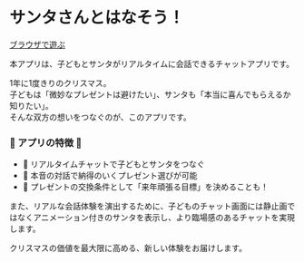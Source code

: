 # サンタさんとはなそう！

[ブラウザで遊ぶ](https://www.google.com/)

本アプリは、子どもとサンタがリアルタイムに会話できるチャットアプリです。

1年に1度きりのクリスマス。<br>
子どもは「微妙なプレゼントは避けたい」、サンタも「本当に喜んでもらえるか知りたい」。<br>
そんな双方の想いをつなぐのが、このアプリです。

### 🎄 アプリの特徴 🎄
- 🎁 リアルタイムチャットで子どもとサンタをつなぐ
- 💬 本音の対話で納得のいくプレゼント選びが可能<br>
- 🎯 プレゼントの交換条件として「来年頑張る目標」を決めることも！

また、リアルな会話体験を演出するために、子どものチャット画面には静止画ではなくアニメーション付きのサンタを表示し、より臨場感のあるチャットを実現します。

クリスマスの価値を最大限に高める、新しい体験をお届けします。
